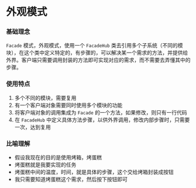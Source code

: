 # 外观模式

### 基础理念

`Facade` 模式，外观模式，使用一个 `FacadeHub` 类去引用多个子系统（不同的模块），在这个类中定义特定的，有步骤的，可以解决某一个需求的方法，并提供给外界。客户端只需要调用封装的方法即可实现对应的需求，而不需要去弄懂其中的步骤。

### 使用特点

1. 多个不同的模块，需要复用
2. 有一个客户端对象需要同时使用多个模块的功能
3. 将客户端对象的调用集成为 `Facade` 的一个方法，如果修改，则只有一行代码
4. 在 `FacadeHub` 中定义具体方法步骤，以供外界调用，修改内部步骤时，只需要一次，达到复用

### 比喻理解

- 假设我现在的目的是使用烤箱，烤蛋糕
- 烤蛋糕就是我要实现的任务
- 烤蛋糕中间的温度，时间，就是具体的步骤，这个交给烤箱封装成按钮
- 我只需要知道烤蛋糕这个需求，然后按下按钮即可
